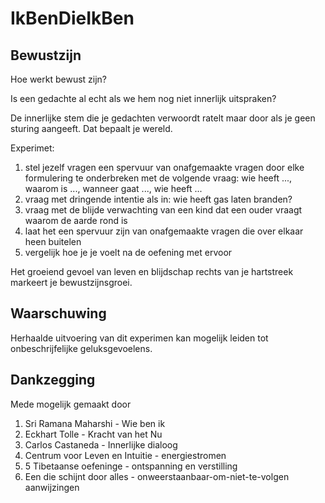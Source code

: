 # IkBenDieIkBen

## Bewustzijn
Hoe werkt bewust zijn?

Is een gedachte al echt als we hem nog niet innerlijk uitspraken?

De innerlijke stem die je gedachten verwoordt ratelt maar door als je geen sturing aangeeft. Dat bepaalt je wereld.

Experimet:
1. stel jezelf vragen een spervuur van onafgemaakte vragen door elke formulering te onderbreken met de volgende vraag: wie heeft ..., waarom is ..., wanneer gaat ..., wie heeft ...
2. vraag met dringende intentie als in: wie heeft gas laten branden?
3. vraag met de blijde verwachting van een kind dat een ouder vraagt waarom de aarde rond is
4. laat het een spervuur zijn van onafgemaakte vragen die over elkaar heen buitelen
5. vergelijk hoe je je voelt na de oefening met ervoor

Het groeiend gevoel van leven en blijdschap rechts van je hartstreek markeert je bewustzijnsgroei. 

## Waarschuwing

Herhaalde uitvoering van dit experimen kan mogelijk leiden tot onbeschrijfelijke geluksgevoelens.

## Dankzegging
Mede mogelijk gemaakt door
1. Sri Ramana Maharshi - Wie ben ik
2. Eckhart Tolle - Kracht van het Nu
3. Carlos Castaneda - Innerlijke dialoog
4. Centrum voor Leven en Intuitie - energiestromen
5. 5 Tibetaanse oefeninge - ontspanning en verstilling
6. Een die schijnt door alles - onweerstaanbaar-om-niet-te-volgen aanwijzingen
